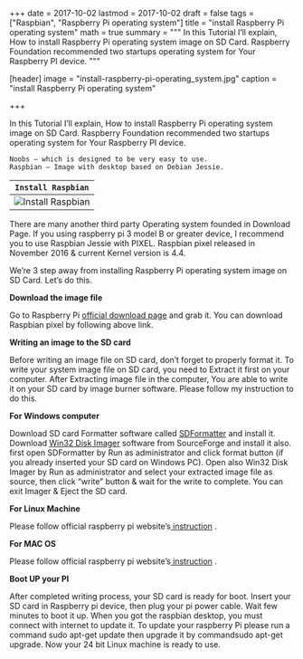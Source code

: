 +++
date = 2017-10-02
lastmod = 2017-10-02
draft = false
tags = ["Raspbian", "Raspberry Pi operating system"]
title = "install Raspberry Pi operating system"
math = true
summary = """
In this Tutorial I’ll explain, How to install Raspberry Pi operating system image on SD Card. Raspberry Foundation recommended two startups operating system for Your Raspberry PI device. 
"""

[header]
image = "install-raspberry-pi-operating_system.jpg"
caption = "install Raspberry Pi operating system"

+++

In this Tutorial I’ll explain, How to install Raspberry Pi operating system image on SD Card. Raspberry Foundation recommended two startups operating system for Your Raspberry PI device.

    Noobs – which is designed to be very easy to use.
    Raspbian – Image with desktop based on Debian Jessie.

| `Install Raspbian` |
| --- |
| ![Install Raspbian](https://sajal.info/img/install-raspbian.png) |

There are many another third party Operating system founded in Download Page. If you using raspberry pi 3 model B or greater device, I recommend you to use Raspbian Jessie with PIXEL. Raspbian pixel released in November 2016 & current Kernel version is 4.4.

We’re 3 step away from installing Raspberry Pi operating system image on SD Card. Let’s do this.

**Download the image file**

Go to Raspberry Pi [official download page](http://www.raspberrypi.org/downloads/) and grab it.  You can download Raspbian pixel by following above link.

**Writing an image to the SD card**

Before writing an image file on SD card, don’t forget to properly format it. To write your system image file on SD card, you need to Extract it first on your computer. After Extracting image file in the computer, You are able to write it on your SD card by image burner software. Please follow my instruction to do this.

**For Windows computer**

Download SD card Formatter software called [SDFormatter](https://www.sdcard.org/downloads/formatter_4/) and install it.  Download [Win32 Disk Imager](https://sourceforge.net/projects/win32diskimager/) software from SourceForge and install it also. first open SDFormatter by Run as administrator and click format button (if you already inserted your SD card on Windows PC). Open also Win32 Disk Imager by Run as administrator and select your extracted image file as source, then click “write” button & wait for the write to complete. You can exit Imager & Eject the SD card.

**For Linux Machine**

Please follow official raspberry pi website’s[ instruction](https://www.raspberrypi.org/documentation/installation/installing-images/linux.md/) .

**For MAC OS**

Please follow official raspberry pi website’s[ instruction](https://www.raspberrypi.org/documentation/installation/installing-images/mac.md/) .

**Boot UP your PI**

After completed writing process, your SD card is ready for boot. Insert your SD card in Raspberry pi device, then plug your pi power cable. Wait few minutes to boot it up. When you got the raspbian desktop, you must connect with internet to update it. To update your raspberry Pi please run a command sudo apt-get update then upgrade it by commandsudo apt-get upgrade. Now your 24 bit Linux machine is ready to use.
